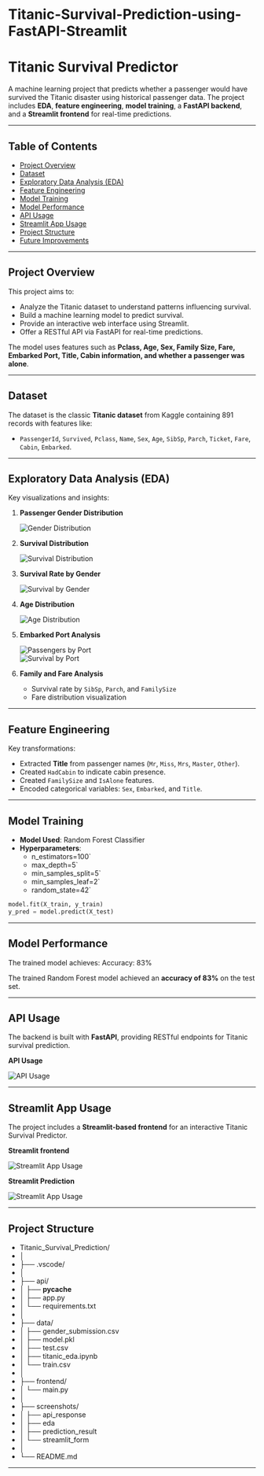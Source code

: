 # Titanic-Survival-Prediction-using-FastAPI-Streamlit
# Titanic Survival Predictor

A machine learning project that predicts whether a passenger would have survived the Titanic disaster using historical passenger data. The project includes **EDA**, **feature engineering**, **model training**, a **FastAPI backend**, and a **Streamlit frontend** for real-time predictions.

---

## Table of Contents

- [Project Overview](#project-overview)  
- [Dataset](#dataset)  
- [Exploratory Data Analysis (EDA)](#exploratory-data-analysis-eda)  
- [Feature Engineering](#feature-engineering)  
- [Model Training](#model-training)  
- [Model Performance](#model-performance)  
- [API Usage](#api-usage)  
- [Streamlit App Usage](#streamlit-app-usage)  
- [Project Structure](#project-structure)  
- [Future Improvements](#future-improvements)

---

## Project Overview

This project aims to:

- Analyze the Titanic dataset to understand patterns influencing survival.
- Build a machine learning model to predict survival.
- Provide an interactive web interface using Streamlit.
- Offer a RESTful API via FastAPI for real-time predictions.

The model uses features such as **Pclass, Age, Sex, Family Size, Fare, Embarked Port, Title, Cabin information, and whether a passenger was alone**.

---

## Dataset

The dataset is the classic **Titanic dataset** from Kaggle containing 891 records with features like:

- `PassengerId`, `Survived`, `Pclass`, `Name`, `Sex`, `Age`, `SibSp`, `Parch`, `Ticket`, `Fare`, `Cabin`, `Embarked`.

---

## Exploratory Data Analysis (EDA)

Key visualizations and insights:

1. **Passenger Gender Distribution**  

   ![Gender Distribution](Titanic_Survival_Predictor/screenshots/eda/gender_distribution.png)

2. **Survival Distribution**  

   ![Survival Distribution](Titanic_Survival_Predictor/screenshots/eda/Survival_Distribution.png)

3. **Survival Rate by Gender**  

   ![Survival by Gender](Titanic_Survival_Predictor/screenshots/eda/Survival_Rate_by_Gender.png)

4. **Age Distribution**  

   ![Age Distribution](Titanic_Survival_Predictor/screenshots/eda/Age_Distribution.png)

5. **Embarked Port Analysis**  

   ![Passengers by Port](Titanic_Survival_Predictor/screenshots/eda/Embarked_Port_Counts.png)  
   ![Survival by Port](Titanic_Survival_Predictor/screenshots/eda/Survival_Rate_by_Embarked.png)

6. **Family and Fare Analysis**  

   - Survival rate by `SibSp`, `Parch`, and `FamilySize`  
   - Fare distribution visualization  

---

## Feature Engineering

Key transformations:

- Extracted **Title** from passenger names (`Mr`, `Miss`, `Mrs`, `Master`, `Other`).  
- Created `HadCabin` to indicate cabin presence.  
- Created `FamilySize` and `IsAlone` features.  
- Encoded categorical variables: `Sex`, `Embarked`, and `Title`.

---

## Model Training

- **Model Used**: Random Forest Classifier  
- **Hyperparameters**:
  - n_estimators=100`
  - max_depth=5`
  - min_samples_split=5`
  - min_samples_leaf=2`
  - random_state=42`

```python
model.fit(X_train, y_train)
y_pred = model.predict(X_test)
```
---
## Model Performance

The trained model achieves:
Accuracy: 83%

The trained Random Forest model achieved an **accuracy of 83%** on the test set. 


---

## API Usage

The backend is built with **FastAPI**, providing RESTful endpoints for Titanic survival prediction.

 **API Usage**  

   ![API Usage](Titanic_Survival_Predictor/screenshots/api_response/2025-09-08_11-48.png)
   
---
## Streamlit App Usage

The project includes a **Streamlit-based frontend** for an interactive Titanic Survival Predictor. 



**Streamlit frontend**  


![Streamlit App Usage](Titanic_Survival_Predictor/screenshots/streamlit_form/2025-09-08_11-54.png)



**Streamlit Prediction**  


![Streamlit App Usage](Titanic_Survival_Predictor/screenshots/streamlit_form/2025-09-08_11-55_1.png)

---

## Project Structure

- Titanic_Survival_Prediction/
- │
- ├── .vscode/
- │
- ├── api/
- │   ├── __pycache__
- │   ├── app.py
- │   └── requirements.txt
- │
- ├── data/
- │   ├── gender_submission.csv
- │   ├── model.pkl
- │  ├── test.csv
- │  ├── titanic_eda.ipynb
- │   └── train.csv
- │
- ├── frontend/
- │   └── main.py
- │
- ├── screenshots/
- │   ├── api_response
- │   ├── eda
- │   ├── prediction_result
- │   └── streamlit_form
- │
- └── README.md


---
